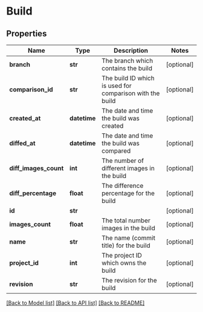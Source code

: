 # Build

## Properties
Name | Type | Description | Notes
------------ | ------------- | ------------- | -------------
**branch** | **str** | The branch which contains the build | [optional] 
**comparison_id** | **str** | The build ID which is used for comparison with the build | [optional] 
**created_at** | **datetime** | The date and time the build was created | [optional] 
**diffed_at** | **datetime** | The date and time the build was compared | [optional] 
**diff_images_count** | **int** | The number of different images in the build | [optional] 
**diff_percentage** | **float** | The difference percentage for the build | [optional] 
**id** | **str** |  | [optional] 
**images_count** | **float** | The total number images in the build | [optional] 
**name** | **str** | The name (commit title) for the build | [optional] 
**project_id** | **int** | The project ID which owns the build | [optional] 
**revision** | **str** | The revision for the build | [optional] 

[[Back to Model list]](../README.md#documentation-for-models) [[Back to API list]](../README.md#documentation-for-api-endpoints) [[Back to README]](../README.md)


